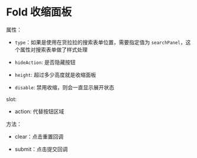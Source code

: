 # Fold 收缩面板

属性：

- `type`：如果是使用在货拉拉的搜索表单位置，需要指定值为 `searchPanel`，这个属性对搜索表单做了样式处理

- `hideAction`: 是否隐藏按钮

- `height`: 超过多少高度就是收缩面板

- `disable`: 禁用收缩，则会一直显示展开状态

slot:

- action: 代替按钮区域

方法：

- clear：点击重置回调

- submit：点击提交回调
